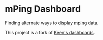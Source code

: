 mPing Dashboard
==========

Finding alternate ways to display [mping](http://mping.nssl.noaa.gov/) data.

This project is a fork of [Keen's dashboards](https://github.com/keen/dashboards).
